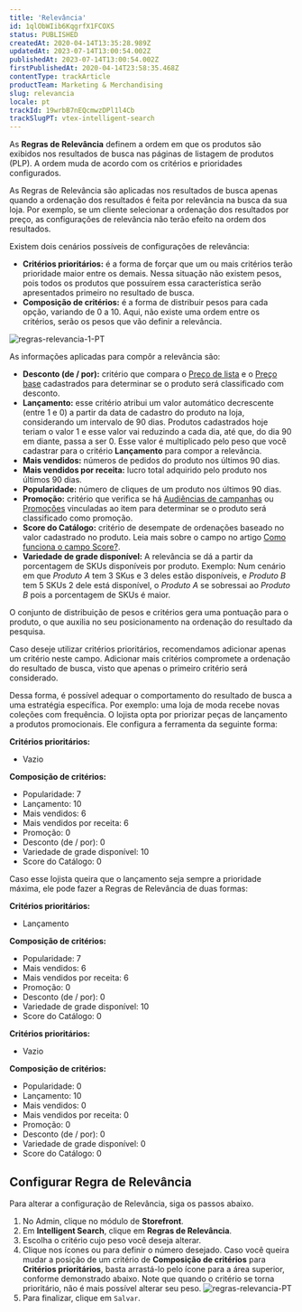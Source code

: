 ```yaml
---
title: 'Relevância'
id: 1qlObWIib6KqgrfX1FCOXS
status: PUBLISHED
createdAt: 2020-04-14T13:35:28.989Z
updatedAt: 2023-07-14T13:00:54.002Z
publishedAt: 2023-07-14T13:00:54.002Z
firstPublishedAt: 2020-04-14T23:58:35.468Z
contentType: trackArticle
productTeam: Marketing & Merchandising
slug: relevancia
locale: pt
trackId: 19wrbB7nEQcmwzDPl1l4Cb
trackSlugPT: vtex-intelligent-search
---
```


As **Regras de Relevância** definem a ordem em que os produtos são exibidos nos resultados de busca nas páginas de listagem de produtos (PLP). A ordem muda de acordo com os critérios e prioridades configurados.

As Regras de Relevância são aplicadas nos resultados de busca apenas quando a ordenação dos resultados é feita por relevância na busca da sua loja. Por exemplo, se um cliente selecionar a ordenação dos resultados por preço, as configurações de relevância não terão efeito na ordem dos resultados.

Existem dois cenários possíveis de configurações de relevância:

- **Critérios prioritários:** é a forma de forçar que um ou mais critérios terão prioridade maior entre os demais. Nessa situação não existem pesos, pois todos os produtos que possuírem essa característica serão apresentados primeiro no resultado de busca.
- **Composição de critérios:** é a forma de distribuir pesos para cada opção, variando de 0 a 10. Aqui, não existe uma ordem entre os critérios, serão os pesos que vão definir a relevância.

![regras-relevancia-1-PT](//images.ctfassets.net/alneenqid6w5/pWaOZBllEtnkrAxc2kEdJ/f6c856ddd8d6f49ed08bdaa921f214ae/Captura_de_Tela_2022-03-25_a__s_15.14.17.png)

As informações aplicadas para compôr a relevância são:

- **Desconto (de / por):** critério que compara o [Preço de lista](https://help.vtex.com/pt/tracks/precos-101--6f8pwCns3PJHqMvQSugNfP/3XcXp0r5WrJvogB8KIX4Kx#preco-de-lista) e o [Preço base](https://help.vtex.com/pt/tracks/precos-101--6f8pwCns3PJHqMvQSugNfP/3XcXp0r5WrJvogB8KIX4Kx#definicao) cadastrados para determinar se o produto será classificado com desconto.
- **Lançamento:** esse critério atribui um valor automático decrescente (entre 1 e 0) a partir da data de cadastro do produto na loja, considerando um intervalo de 90 dias. Produtos cadastrados hoje teriam o valor 1 e esse valor vai reduzindo a cada dia, até que, do dia 90 em diante, passa a ser 0. Esse valor é multiplicado pelo peso que você cadastrar para o critério **Lançamento** para compor a relevância.
- **Mais vendidos:** números de pedidos do produto nos últimos 90 dias.
- **Mais vendidos por receita:** lucro total adquirido pelo produto nos últimos 90 dias.
- **Popularidade:** número de cliques de um produto nos últimos 90 dias.
- **Promoção:** critério que verifica se há [Audiências de campanhas](https://help.vtex.com/pt/tutorial/overview-2--tutorials_326#audiencia-de-campanhas) ou [Promoções](https://help.vtex.com/pt/tracks/promocoes--6asfF1vFYiZgTQtOzwJchR/2a2D0K85Ahvs4hLnL3Ag7N) vinculadas ao item para determinar se o produto será classificado como promoção.
- **Score do Catálogo:** critério de desempate de ordenações baseado no valor cadastrado no produto. Leia mais sobre o campo no artigo [Como funciona o campo Score?](https://help.vtex.com/pt/tutorial/como-funciona-o-campo-score--1BUZC0mBYEEIUgeQYAKcae).
- **Variedade de grade disponível:** A relevância se dá a partir da porcentagem de SKUs disponíveis por produto. Exemplo: Num cenário em que _Produto A_ tem 3 SKus e 3 deles estão disponíveis, e _Produto B_ tem 5 SKUs 2 dele está disponível, o _Produto A_ se sobressai ao _Produto B_ pois a porcentagem de SKUs é maior.

O conjunto de distribuição de pesos e critérios gera uma pontuação para o produto, o que auxilia no seu posicionamento na ordenação do resultado da pesquisa.

<div class="alert alert-warning">
  <p>Caso deseje utilizar critérios prioritários, recomendamos adicionar apenas um critério neste campo. Adicionar mais critérios compromete a ordenação do resultado de busca, visto que apenas o primeiro critério será considerado.</p>
</div>

Dessa forma, é possível adequar o comportamento do resultado de busca a uma estratégia específica. Por exemplo: uma loja de moda recebe novas coleções com frequência. O lojista opta por priorizar peças de lançamento a produtos promocionais. Ele configura a ferramenta da seguinte forma:

**Critérios prioritários:**

- Vazio

**Composição de critérios:**

- Popularidade: 7
- Lançamento: 10
- Mais vendidos: 6
- Mais vendidos por receita: 6
- Promoção: 0
- Desconto (de / por): 0
- Variedade de grade disponível: 10
- Score do Catálogo: 0

Caso esse lojista queira que o lançamento seja sempre a prioridade máxima, ele pode fazer a Regras de Relevância de duas formas:

**Critérios prioritários:**

- Lançamento

**Composição de critérios:**

- Popularidade: 7
- Mais vendidos: 6
- Mais vendidos por receita: 6
- Promoção: 0
- Desconto (de / por): 0
- Variedade de grade disponível: 10
- Score do Catálogo: 0

**Critérios prioritários:**

- Vazio

**Composição de critérios:**

- Popularidade: 0
- Lançamento: 10
- Mais vendidos: 0
- Mais vendidos por receita: 0
- Promoção: 0
- Desconto (de / por): 0
- Variedade de grade disponível: 0
- Score do Catálogo: 0

## Configurar Regra de Relevância

Para alterar a configuração de Relevância, siga os passos abaixo.

1. No Admin, clique no módulo de **Storefront**.
2. Em **Intelligent Search**, clique em **Regras de Relevância**.
3. Escolha o critério cujo peso você deseja alterar.
4. Clique nos ícones <i class="fas fa-minus"></i> ou <i class="fas fa-plus"></i> para definir o número desejado. Caso você queira mudar a posição de um critério de **Composição de critérios** para **Critérios prioritários**, basta arrastá-lo pelo ícone <i class="fas fa-grip-vertical"></i> para a área superior, conforme demonstrado abaixo. Note que quando o critério se torna prioritário, não é mais possível alterar seu peso. 
![regras-relevancia-PT](//images.ctfassets.net/alneenqid6w5/iZze1vchSYf9lLFJnfwiT/8a533cf40db35b72852fc2c3e1f2b5ec/regras-relevancia-PT.gif)
5. Para finalizar, clique em `Salvar`.

